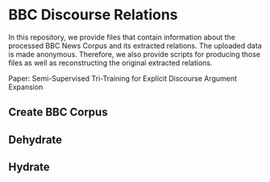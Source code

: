 # BBC Discourse Relations

In this repository, we provide files that contain information about the processed BBC News Corpus and its extracted relations.
The uploaded data is made anonymous.
Therefore, we also provide scripts for producing those files as well as reconstructing the original extracted relations.

Paper: Semi-Supervised Tri-Training for Explicit Discourse Argument Expansion

## Create BBC Corpus


## Dehydrate


## Hydrate

